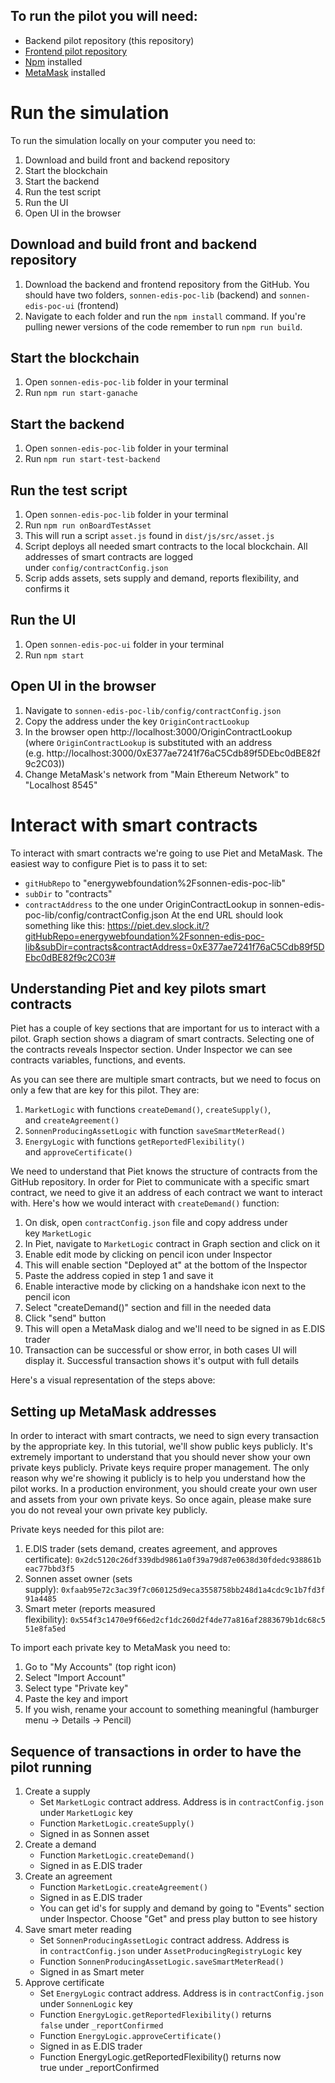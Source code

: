## To run the pilot you will need:

* Backend pilot repository (this repository)
* [Frontend pilot repository](https://github.com/energywebfoundation/sonnen-edis-poc-ui/)
* [Npm](https://www.npmjs.com) installed
* [MetaMask](https://metamask.io) installed


# Run the simulation
To run the simulation locally on your computer you need to:

1. Download and build front and backend repository
2. Start the blockchain 
3. Start the backend 
4. Run the test script
5. Run the UI
6. Open UI in the browser

## Download and build front and backend repository
1. Download the backend and frontend repository from the GitHub. You should have two folders, `sonnen-edis-poc-lib` (backend) and `sonnen-edis-poc-ui` (frontend)
2. Navigate to each folder and run the `npm install` command. If you're pulling newer versions of the code remember to run `npm run build`. 

## Start the blockchain 

1. Open `sonnen-edis-poc-lib` folder in your terminal
2. Run `npm run start-ganache`

## Start the backend

1. Open `sonnen-edis-poc-lib` folder in your terminal
2. Run `npm run start-test-backend`

## Run the test script

1. Open `sonnen-edis-poc-lib` folder in your terminal
2. Run `npm run onBoardTestAsset`
3. This will run a script `asset.js` found in `dist/js/src/asset.js`
4. Script deploys all needed smart contracts to the local blockchain. All addresses of smart contracts are logged under `config/contractConfig.json`
5. Scrip adds assets, sets supply and demand, reports flexibility, and confirms it 

## Run the UI

1. Open `sonnen-edis-poc-ui` folder in your terminal
2. Run `npm start`

## Open UI in the browser

1. Navigate to `sonnen-edis-poc-lib/config/contractConfig.json`
2. Copy the address under the key `OriginContractLookup`
3. In the browser open http://localhost:3000/OriginContractLookup (where `OriginContractLookup` is substituted with an address (e.g. http://localhost:3000/0xE377ae7241f76aC5Cdb89f5DEbc0dBE82f9c2C03))
4. Change MetaMask's network from "Main Ethereum Network" to "Localhost 8545"


# Interact with smart contracts
To interact with smart contracts we're going to use Piet and MetaMask. The easiest way to configure Piet is to pass it to set:

* `gitHubRepo` to "energywebfoundation%2Fsonnen-edis-poc-lib"
* `subDir` to "contracts"
* `contractAddress` to the one under OriginContractLookup in sonnen-edis-poc-lib/config/contractConfig.json
At the end URL should look something like this: https://piet.dev.slock.it/?gitHubRepo=energywebfoundation%2Fsonnen-edis-poc-lib&subDir=contracts&contractAddress=0xE377ae7241f76aC5Cdb89f5DEbc0dBE82f9c2C03#

## Understanding Piet and key pilots smart contracts
Piet has a couple of key sections that are important for us to interact with a pilot. Graph section shows a diagram of smart contracts. Selecting one of the contracts reveals Inspector section. Under Inspector we can see contracts variables, functions, and events.

As you can see there are multiple smart contracts, but we need to focus on only a few that are key for this pilot. They are:

1. `MarketLogic` with functions `createDemand()`, `createSupply()`, and `createAgreement()`
2. `SonnenProducingAssetLogic` with function `saveSmartMeterRead()`
3. `EnergyLogic` with functions `getReportedFlexibility()` and `approveCertificate()`

We need to understand that Piet knows the structure of contracts from the GitHub repository. In order for Piet to communicate with a specific smart contract, we need to give it an address of each contract we want to interact with. Here's how we would interact with `createDemand()` function:

1. On disk, open `contractConfig.json` file and copy address under key `MarketLogic`
2. In Piet, navigate to `MarketLogic` contract in Graph section and click on it
3. Enable edit mode by clicking on pencil icon under Inspector 
4. This will enable section "Deployed at" at the bottom of the Inspector
5. Paste the address copied in step 1 and save it
6. Enable interactive mode by clicking on a handshake icon next to the pencil icon
7. Select "createDemand()" section and fill in the needed data 
8. Click "send" button 
9. This will open a MetaMask dialog and we'll need to be signed in as E.DIS trader
10. Transaction can be successful or show error, in both cases UI will display it. Successful transaction shows it's output with full details

Here's a visual representation of the steps above:


## Setting up MetaMask addresses
In order to interact with smart contracts, we need to sign every transaction by the appropriate key. In this tutorial, we'll show public keys publicly. It's extremely important to understand that you should never show your own private keys publicly. Private keys require proper management. The only reason why we're showing it publicly is to help you understand how the pilot works. In a production environment, you should create your own user and assets from your own private keys. So once again, please make sure you do not reveal your own private key publicly. 

Private keys needed for this pilot are:

1. E.DIS trader (sets demand, creates agreement, and approves certificate): `0x2dc5120c26df339dbd9861a0f39a79d87e0638d30fdedc938861beac77bbd3f5`
2. Sonnen asset owner (sets supply): `0xfaab95e72c3ac39f7c060125d9eca3558758bb248d1a4cdc9c1b7fd3f91a4485`
3. Smart meter (reports measured flexibility): `0x554f3c1470e9f66ed2cf1dc260d2f4de77a816af2883679b1dc68c551e8fa5ed`

To import each private key to MetaMask you need to:

1. Go to "My Accounts" (top right icon)
2. Select "Import Account"
3. Select type "Private key"
4. Paste the key and import
5. If you wish, rename your account to something meaningful (hamburger menu → Details → Pencil) 

## Sequence of transactions in order to have the pilot running

1. Create a supply
    * Set `MarketLogic` contract address. Address is in `contractConfig.json` under `MarketLogic` key
    * Function `MarketLogic.createSupply()`
    * Signed in as Sonnen asset
2. Create a demand
    * Function `MarketLogic.createDemand()`
    * Signed in as E.DIS trader
3. Create an agreement
    * Function `MarketLogic.createAgreement()`
    * Signed in as E.DIS trader
    * You can get id's for supply and demand by going to "Events" section under Inspector. Choose "Get" and press play button to see history
4. Save smart meter reading
    * Set `SonnenProducingAssetLogic` contract address. Address is in `contractConfig.json` under `AssetProducingRegistryLogic` key
    * Function `SonnenProducingAssetLogic.saveSmartMeterRead()`
    * Signed in as Smart meter
5. Approve certificate
    * Set `EnergyLogic` contract address. Address is in `contractConfig.json` under `SonnenLogic` key
    * Function `EnergyLogic.getReportedFlexibility()` returns `false` under `_reportConfirmed`
    * Function `EnergyLogic.approveCertificate()`
    * Signed in as E.DIS trader
    * Function EnergyLogic.getReportedFlexibility() returns now true under _reportConfirmed
